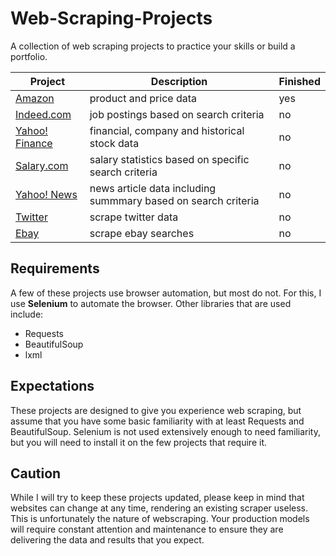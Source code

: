 # Web-Scraping-Projects
A collection of web scraping projects to practice your skills or build a portfolio.

| Project | Description | Finished
|---|---|---|
| [Amazon](https://github.com/VitorAmrm/Amazon_scraper) | product and price data | yes
| [Indeed.com](https://github.com/israel-dryer/Indeed-Job-Scraper) | job postings based on search criteria | no
| [Yahoo! Finance](https://github.com/israel-dryer/Yahoo-Finance-Scraper) | financial, company and historical stock data | no
| [Salary.com](https://github.com/israel-dryer/Salary-Dot-Com-Scraper) | salary statistics based on specific search criteria | no
| [Yahoo! News](https://github.com/israel-dryer/Yahoo-News-Scraper) | news article data including summmary based on search criteria | no
| [Twitter](https://github.com/israel-dryer/Twitter-Scraper) | scrape twitter data | no
| [Ebay](https://github.com/israel-dryer/Ebay-Scraper) | scrape ebay searches | no

## Requirements
A few of these projects use browser automation, but most do not. For this, I use **Selenium** to automate the browser.  Other libraries that are used include:
- Requests
- BeautifulSoup
- lxml

## Expectations
These projects are designed to give you experience web scraping, but assume that you have some basic familiarity with at least Requests and BeautifulSoup. Selenium is not used extensively enough to need familiarity, but you will need to install it on the few projects that require it.

## Caution
While I will try to keep these projects updated, please keep in mind that websites can change at any time, rendering an existing scraper useless. This is unfortunately the nature of webscraping. Your production models will require constant attention and maintenance to ensure they are delivering the data and results that you expect.
